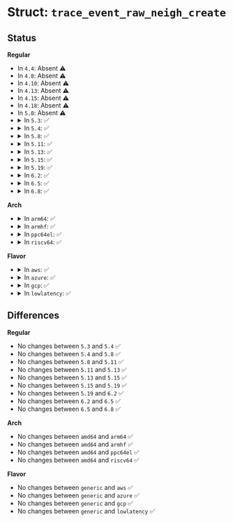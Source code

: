 # Struct: <code>trace_event_raw_neigh_create</code>

## Status
<b>Regular</b>
<ul>
<li>
In <code>4.4</code>: Absent ⚠️
</li>
<li>
In <code>4.8</code>: Absent ⚠️
</li>
<li>
In <code>4.10</code>: Absent ⚠️
</li>
<li>
In <code>4.13</code>: Absent ⚠️
</li>
<li>
In <code>4.15</code>: Absent ⚠️
</li>
<li>
In <code>4.18</code>: Absent ⚠️
</li>
<li>
In <code>5.0</code>: Absent ⚠️
</li>
<li>
<details>
<summary>In <code>5.3</code>: ✅</summary>

```c
struct trace_event_raw_neigh_create {
    struct trace_entry ent;
    u32 family;
    u32 __data_loc_dev;
    int entries;
    u8 created;
    u8 gc_exempt;
    u8 primary_key4[4];
    u8 primary_key6[16];
    char __data[0];
};
```
</details>
</li>
<li>
<details>
<summary>In <code>5.4</code>: ✅</summary>

```c
struct trace_event_raw_neigh_create {
    struct trace_entry ent;
    u32 family;
    u32 __data_loc_dev;
    int entries;
    u8 created;
    u8 gc_exempt;
    u8 primary_key4[4];
    u8 primary_key6[16];
    char __data[0];
};
```
</details>
</li>
<li>
<details>
<summary>In <code>5.8</code>: ✅</summary>

```c
struct trace_event_raw_neigh_create {
    struct trace_entry ent;
    u32 family;
    u32 __data_loc_dev;
    int entries;
    u8 created;
    u8 gc_exempt;
    u8 primary_key4[4];
    u8 primary_key6[16];
    char __data[0];
};
```
</details>
</li>
<li>
<details>
<summary>In <code>5.11</code>: ✅</summary>

```c
struct trace_event_raw_neigh_create {
    struct trace_entry ent;
    u32 family;
    u32 __data_loc_dev;
    int entries;
    u8 created;
    u8 gc_exempt;
    u8 primary_key4[4];
    u8 primary_key6[16];
    char __data[0];
};
```
</details>
</li>
<li>
<details>
<summary>In <code>5.13</code>: ✅</summary>

```c
struct trace_event_raw_neigh_create {
    struct trace_entry ent;
    u32 family;
    u32 __data_loc_dev;
    int entries;
    u8 created;
    u8 gc_exempt;
    u8 primary_key4[4];
    u8 primary_key6[16];
    char __data[0];
};
```
</details>
</li>
<li>
<details>
<summary>In <code>5.15</code>: ✅</summary>

```c
struct trace_event_raw_neigh_create {
    struct trace_entry ent;
    u32 family;
    u32 __data_loc_dev;
    int entries;
    u8 created;
    u8 gc_exempt;
    u8 primary_key4[4];
    u8 primary_key6[16];
    char __data[0];
};
```
</details>
</li>
<li>
<details>
<summary>In <code>5.19</code>: ✅</summary>

```c
struct trace_event_raw_neigh_create {
    struct trace_entry ent;
    u32 family;
    u32 __data_loc_dev;
    int entries;
    u8 created;
    u8 gc_exempt;
    u8 primary_key4[4];
    u8 primary_key6[16];
    char __data[0];
};
```
</details>
</li>
<li>
<details>
<summary>In <code>6.2</code>: ✅</summary>

```c
struct trace_event_raw_neigh_create {
    struct trace_entry ent;
    u32 family;
    u32 __data_loc_dev;
    int entries;
    u8 created;
    u8 gc_exempt;
    u8 primary_key4[4];
    u8 primary_key6[16];
    char __data[0];
};
```
</details>
</li>
<li>
<details>
<summary>In <code>6.5</code>: ✅</summary>

```c
struct trace_event_raw_neigh_create {
    struct trace_entry ent;
    u32 family;
    u32 __data_loc_dev;
    int entries;
    u8 created;
    u8 gc_exempt;
    u8 primary_key4[4];
    u8 primary_key6[16];
    char __data[0];
};
```
</details>
</li>
<li>
<details>
<summary>In <code>6.8</code>: ✅</summary>

```c
struct trace_event_raw_neigh_create {
    struct trace_entry ent;
    u32 family;
    u32 __data_loc_dev;
    int entries;
    u8 created;
    u8 gc_exempt;
    u8 primary_key4[4];
    u8 primary_key6[16];
    char __data[0];
};
```
</details>
</li>
</ul>
<b>Arch</b>
<ul>
<li>
<details>
<summary>In <code>arm64</code>: ✅</summary>

```c
struct trace_event_raw_neigh_create {
    struct trace_entry ent;
    u32 family;
    u32 __data_loc_dev;
    int entries;
    u8 created;
    u8 gc_exempt;
    u8 primary_key4[4];
    u8 primary_key6[16];
    char __data[0];
};
```
</details>
</li>
<li>
<details>
<summary>In <code>armhf</code>: ✅</summary>

```c
struct trace_event_raw_neigh_create {
    struct trace_entry ent;
    u32 family;
    u32 __data_loc_dev;
    int entries;
    u8 created;
    u8 gc_exempt;
    u8 primary_key4[4];
    u8 primary_key6[16];
    char __data[0];
};
```
</details>
</li>
<li>
<details>
<summary>In <code>ppc64el</code>: ✅</summary>

```c
struct trace_event_raw_neigh_create {
    struct trace_entry ent;
    u32 family;
    u32 __data_loc_dev;
    int entries;
    u8 created;
    u8 gc_exempt;
    u8 primary_key4[4];
    u8 primary_key6[16];
    char __data[0];
};
```
</details>
</li>
<li>
<details>
<summary>In <code>riscv64</code>: ✅</summary>

```c
struct trace_event_raw_neigh_create {
    struct trace_entry ent;
    u32 family;
    u32 __data_loc_dev;
    int entries;
    u8 created;
    u8 gc_exempt;
    u8 primary_key4[4];
    u8 primary_key6[16];
    char __data[0];
};
```
</details>
</li>
</ul>
<b>Flavor</b>
<ul>
<li>
<details>
<summary>In <code>aws</code>: ✅</summary>

```c
struct trace_event_raw_neigh_create {
    struct trace_entry ent;
    u32 family;
    u32 __data_loc_dev;
    int entries;
    u8 created;
    u8 gc_exempt;
    u8 primary_key4[4];
    u8 primary_key6[16];
    char __data[0];
};
```
</details>
</li>
<li>
<details>
<summary>In <code>azure</code>: ✅</summary>

```c
struct trace_event_raw_neigh_create {
    struct trace_entry ent;
    u32 family;
    u32 __data_loc_dev;
    int entries;
    u8 created;
    u8 gc_exempt;
    u8 primary_key4[4];
    u8 primary_key6[16];
    char __data[0];
};
```
</details>
</li>
<li>
<details>
<summary>In <code>gcp</code>: ✅</summary>

```c
struct trace_event_raw_neigh_create {
    struct trace_entry ent;
    u32 family;
    u32 __data_loc_dev;
    int entries;
    u8 created;
    u8 gc_exempt;
    u8 primary_key4[4];
    u8 primary_key6[16];
    char __data[0];
};
```
</details>
</li>
<li>
<details>
<summary>In <code>lowlatency</code>: ✅</summary>

```c
struct trace_event_raw_neigh_create {
    struct trace_entry ent;
    u32 family;
    u32 __data_loc_dev;
    int entries;
    u8 created;
    u8 gc_exempt;
    u8 primary_key4[4];
    u8 primary_key6[16];
    char __data[0];
};
```
</details>
</li>
</ul>

## Differences
<b>Regular</b>
<ul>
<li>
No changes between <code>5.3</code> and <code>5.4</code> ✅
</li>
<li>
No changes between <code>5.4</code> and <code>5.8</code> ✅
</li>
<li>
No changes between <code>5.8</code> and <code>5.11</code> ✅
</li>
<li>
No changes between <code>5.11</code> and <code>5.13</code> ✅
</li>
<li>
No changes between <code>5.13</code> and <code>5.15</code> ✅
</li>
<li>
No changes between <code>5.15</code> and <code>5.19</code> ✅
</li>
<li>
No changes between <code>5.19</code> and <code>6.2</code> ✅
</li>
<li>
No changes between <code>6.2</code> and <code>6.5</code> ✅
</li>
<li>
No changes between <code>6.5</code> and <code>6.8</code> ✅
</li>
</ul>
<b>Arch</b>
<ul>
<li>
No changes between <code>amd64</code> and <code>arm64</code> ✅
</li>
<li>
No changes between <code>amd64</code> and <code>armhf</code> ✅
</li>
<li>
No changes between <code>amd64</code> and <code>ppc64el</code> ✅
</li>
<li>
No changes between <code>amd64</code> and <code>riscv64</code> ✅
</li>
</ul>
<b>Flavor</b>
<ul>
<li>
No changes between <code>generic</code> and <code>aws</code> ✅
</li>
<li>
No changes between <code>generic</code> and <code>azure</code> ✅
</li>
<li>
No changes between <code>generic</code> and <code>gcp</code> ✅
</li>
<li>
No changes between <code>generic</code> and <code>lowlatency</code> ✅
</li>
</ul>
